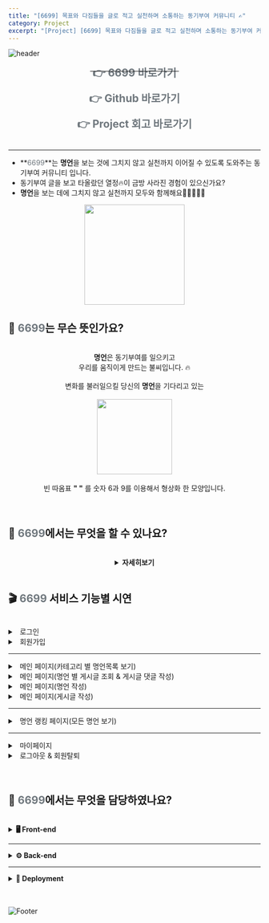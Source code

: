 ```yaml
---
title: "[6699] 목표와 다짐들을 글로 적고 실천하며 소통하는 동기부여 커뮤니티 ✍️"
category: Project
excerpt: "[Project] [6699] 목표와 다짐들을 글로 적고 실천하며 소통하는 동기부여 커뮤니티 ✍️"
---
```


![header](https://capsule-render.vercel.app/api?type=waving&color=6F777D&height=230&section=header&text=목표와&#160;다짐들을&#160;글로&#160;적고&#160;실천하며&#160;소통하는&#160;동기부여&#160;커뮤니티&fontColor=FFFFFF&fontSize=25)       

**<center><del><a href="https://daily6699.co.kr/" target="_blank" style="text-decoration:none"><span style="font-size: 1.5em; color: #6F777D;">&#160;👉 6699 바로가기&#160;</span></a></del></center>**

**<center><a href="https://github.com/codestates/6699" target="_blank" style="text-decoration:none"><span style="font-size: 1.5em; color: #6F777D;">&#160;👉 Github 바로가기&#160;</span></a></center>**

**<center><a href="https://jh8459.github.io/retrospect/21.12.24.Retrospect/" target="_blank" style="text-decoration:none"><span style="font-size: 1.5em; color: #6F777D;">&#160;👉 Project 회고 바로가기&#160;</span></a></center>**
<br>

---

- **<span style="font-size: 1em; color: #6F777D;">6699</span>**는 <b>명언</b>을 보는 것에 그치지 않고 실천까지 이어질 수 있도록 도와주는 동기부여 커뮤니티 입니다.
- 동기부여 글을 보고 타올랐던 열정🔥이 금방 사라진 경험이 있으신가요?
- <b>명언</b>을 보는 데에 그치지 않고 실천까지 모두와 함께해요🏃‍♂️🏃‍♀️🏃

<center><a href="https://daily6699.co.kr/" target="_blank" style="text-decoration:none"><img src="https://user-images.githubusercontent.com/83164003/156319069-09fc20f8-e777-48ee-ab32-f9c194c68f93.png" width="200"/></a></center>


## 🤔 <span style="color: #6F777D;">6699</span>는 무슨 뜻인가요?
<br>
<center>
<b>명언</b>은 동기부여를 일으키고<br>우리를 움직이게 만드는 불씨입니다. 🔥<br><br>
변화를 불러일으킬 당신의 <b>명언</b>을 기다리고 있는<br><br>
<img src="https://user-images.githubusercontent.com/83164003/156368938-41d7893d-1c4d-457c-aec7-260a856d91a6.png" width="150"/><br><br>
빈 따옴표 <b>" "</b> 를 숫자 6과 9를 이용해서 형상화 한 모양입니다.
</center>
<br>
<br>


## 🤔 <span style="color: #6F777D;">6699</span>에서는 무엇을 할 수 있나요?
<br>
<center>
<details>
<summary><b>자세히보기</b></summary>
<br>

<div markdown="1">
	
👉 <i>모두와 실천할 수 있는 명언을 만들 수 있어요.</i><br><br>
👉 <i>명언에 맞는 게시물을 올려서 모두와 공유할 수 있어요.</i><br><br>
👉 <i>나를 자극하는 명언과 게시물들을 분야별로 모아서 볼 수 있어요.</i><br><br>
👉 <i>내가 만든 명언과 나의 게시물을 모아서 나의 명언을 실천한 순간들을 모아서 볼 수 있어요.</i><br><br>
👉 <i>다른 사람의 게시물에 댓글을 달아서 소통할 수 있어요.</i><br><br>
👉 <i>다른 사람의 명언에 좋아요를 눌러, 내가 영감을 받은 명언을 모아서 볼 수 있어요.</i><br><br>
👉 <i>다른 사람의 게시물에 좋아요를 눌러, 나에게 자극을 주는 게시물들을 모아서 볼 수 있어요.</i>
	
</div>
</details>
</center>
<br>

## 🎬 <span style="color: #6F777D;">6699</span> 서비스 기능별 시연
<br>
<details>
<summary>&#160;&#160;로그인</summary>

<div markdown="1">
<br>

![login](https://user-images.githubusercontent.com/83164003/156371153-89512e9e-a656-4b11-b8d5-f8a6248782d3.gif)
	
<br>
</div>
</details>

<details>
<summary>&#160;&#160;회원가입</summary>

<div markdown="1">
<br>

![signup](https://user-images.githubusercontent.com/83164003/156371271-d6f8b835-34f9-4812-9193-3bb4f0069081.gif)
	
<br>
</div>
</details>

---

<details>
<summary>&#160;&#160;메인 페이지(카테고리 별 명언목록 보기) </summary>

<div markdown="1">
<br>

![main](https://user-images.githubusercontent.com/83164003/156371406-7ddc1a01-eee3-481a-bf88-7561a70c7b24.gif)
	
<br>
</div>
</details>

<details>
<summary>&#160;&#160;메인 페이지(명언 별 게시글 조회 & 게시글 댓글 작성)</summary>

<div markdown="1">
<br>
	
![articles](https://user-images.githubusercontent.com/83164003/156371780-8e8f9556-f3dd-4cdc-853d-648e850bf153.gif)
	
<br>
</div>
</details>

<details>
<summary>&#160;&#160;메인 페이지(명언 작성)</summary>

<div markdown="1">
<br>
	
![createSaying](https://user-images.githubusercontent.com/83164003/156372300-9a3898c7-4d9e-4c61-bfc1-d6405c73c5a5.gif)
	
<br>
</div>
</details>

<details>
<summary>&#160;&#160;메인 페이지(게시글 작성)</summary>

<div markdown="1">
<br>
	
![createArticle](https://user-images.githubusercontent.com/83164003/156372336-2772469b-fca0-4993-9c9f-fcf69d1d418b.gif)
	
<br>
</div>
</details>

---

<details>
<summary>&#160;&#160;명언 랭킹 페이지(모든 명언 보기)</summary>

<div markdown="1">
<br>

![ranking](https://user-images.githubusercontent.com/83164003/156372627-3e39cd26-ffbd-4503-82b6-9a62e3347c73.gif)
	
<br>
</div>
</details>

---

<details>
<summary>&#160;&#160;마이페이지</summary>

<div markdown="1">
<br>

![mypage](https://user-images.githubusercontent.com/83164003/156372838-911ac1d2-dc09-4bac-8662-f4e29212ae7d.gif)
	
<br>
</div>
</details>

<details>
<summary>&#160;&#160;로그아웃 & 회원탈퇴</summary>

<div markdown="1">
<br>

![logout](https://user-images.githubusercontent.com/83164003/156373186-5d12981b-8b38-4dde-b97b-83827d015372.gif)
	
<br>
</div>
</details>
<br>
<br>

## 🤔 <span style="color: #6F777D;">6699</span>에서는 무엇을 담당하였나요?
<br>
<details>
<summary><b>🖥 Front-end</b></summary>

<br>
<img alt="JavaScript" src ="https://img.shields.io/badge/JavaScript-F7DF1E.svg?&style=for-the-badge&logo=JavaScript&logoColor=white"/>
<img alt="React" src ="https://img.shields.io/badge/React-61DAFB.svg?&style=for-the-badge&logo=React&logoColor=white"/>
<img alt="Redux" src ="https://img.shields.io/badge/Redux-764ABC.svg?&style=for-the-badge&logo=Redux&logoColor=white"/>
<img alt="styled-components" src ="https://img.shields.io/badge/styled-components-DB7093.svg?&style=for-the-badge&logo=styled-components&logoColor=white"/>
<br>
<br>

<div markdown="1">
	
<details>
<summary>&#160;&#160;명언 랭킹 페이지</summary>

<div markdown="1">

- [x] 랭킹 페이지 레이아웃 구현
- [x] 카테고리 별 명언 조회 기능 구현
- [x] 페이지네이션 구현

<br>
</div>
</details>

<details>
<summary>&#160;&#160;모달</summary>

<div markdown="1">

- [x] 로그인 모달 창 구현
- [x] 회원가입 모달 창 구현
	- 회원가입 유효성 검사 기능 구현

<br>
</div>
</details>
	
</div>
</details>

---

<details>
<summary><b>⚙️ Back-end</b></summary>
	
<br>
<img alt="JavaScript" src ="https://img.shields.io/badge/JavaScript-F7DF1E.svg?&style=for-the-badge&logo=JavaScript&logoColor=white"/>
<img alt="Node.js" src ="https://img.shields.io/badge/Node.js-339933.svg?&style=for-the-badge&logo=Node.js&logoColor=white"/>
<img alt="Express" src ="https://img.shields.io/badge/Express-000000.svg?&style=for-the-badge&logo=Express&logoColor=white"/>
<img alt="MySQL" src ="https://img.shields.io/badge/MySQL-4479A1.svg?&style=for-the-badge&logo=MySQL&logoColor=white"/>
<img alt="Sequelize" src ="https://img.shields.io/badge/Sequelize-52B0E7.svg?&style=for-the-badge&logo=Sequelize&logoColor=white"/>
<br>
<br>

<div markdown="1">

<details>
<summary>&#160;&#160;구조 작성</summary>

<div markdown="1">

- [x] 라우터 & 컨트롤러 뼈대 구조 구현

<br>
</div>
</details>

<details>
<summary>&#160;&#160;로그인 컨트롤러</summary>

<div markdown="1">

- [x] `JWT` 인증방식 로그인 기능 구현

<br>
</div>
</details>

</div>
</details>

---

<details>
<summary><b>🔧 Deployment</b></summary>
	
<br>
<img alt="Amazon AWS" src ="https://img.shields.io/badge/Amazon AWS-232F3E.svg?&style=for-the-badge&logo=Amazon AWS&logoColor=white"/>
<br>
<br>

<div markdown="1">

<details>
<summary>&#160;&#160;HTTPS 배포</summary>

<div markdown="1">

- [x] `S3`를 이용한 클라이언트 배포
- [x] `EC2` 인스턴스 서버 생성 & PM2를 이용한 프로세서 관리
- [x] `CloudFront`를 이용한 클라이언트 HTTPS 배포
- [x] `LoadBalencer`를 이용한 웹 서버 HTTPS 배포
- [x] `Route 53`을 이용한 도메인 연결

<br>
</div>
</details>
</div>
</details>

	
<br>
<br>



![Footer](https://capsule-render.vercel.app/api?type=waving&color=6F777D&height=230&section=footer)
